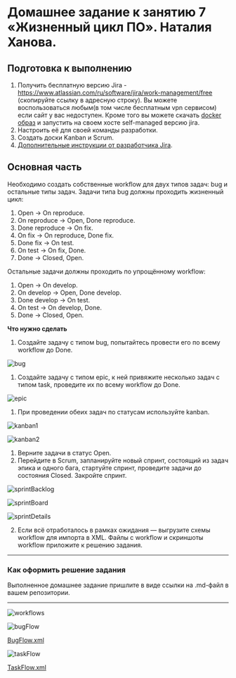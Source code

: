 # Домашнее задание к занятию 7 «Жизненный цикл ПО». Наталия Ханова.

## Подготовка к выполнению

1. Получить бесплатную версию Jira - https://www.atlassian.com/ru/software/jira/work-management/free (скопируйте ссылку в адресную строку). Вы можете воспользоваться любым(в том числе бесплатным vpn сервисом) если сайт у вас недоступен. Кроме того вы можете скачать [docker образ](https://hub.docker.com/r/atlassian/jira-software/#) и запустить на своем хосте self-managed версию jira.
2. Настроить её для своей команды разработки.
3. Создать доски Kanban и Scrum.
4. [Дополнительные инструкции от разработчика Jira](https://support.atlassian.com/jira-cloud-administration/docs/import-and-export-issue-workflows/).

## Основная часть

Необходимо создать собственные workflow для двух типов задач: bug и остальные типы задач. Задачи типа bug должны проходить жизненный цикл:

1. Open -> On reproduce.
2. On reproduce -> Open, Done reproduce.
3. Done reproduce -> On fix.
4. On fix -> On reproduce, Done fix.
5. Done fix -> On test.
6. On test -> On fix, Done.
7. Done -> Closed, Open.

Остальные задачи должны проходить по упрощённому workflow:

1. Open -> On develop.
2. On develop -> Open, Done develop.
3. Done develop -> On test.
4. On test -> On develop, Done.
5. Done -> Closed, Open.

**Что нужно сделать**

1. Создайте задачу с типом bug, попытайтесь провести его по всему workflow до Done. 

![bug](https://github.com/NataliyaKh/mnt-homeworks/blob/main/09-ci-01-intro/jiraBugHistory1.png)

1. Создайте задачу с типом epic, к ней привяжите несколько задач с типом task, проведите их по всему workflow до Done. 

![epic](https://github.com/NataliyaKh/mnt-homeworks/blob/main/09-ci-01-intro/jiraEpicHistory1.png)

1. При проведении обеих задач по статусам используйте kanban. 

![kanban1](https://github.com/NataliyaKh/mnt-homeworks/blob/main/09-ci-01-intro/jiraTasksOpen1.png)

![kanban2](https://github.com/NataliyaKh/mnt-homeworks/blob/main/09-ci-01-intro/jiraTasksDone.png)

1. Верните задачи в статус Open.
1. Перейдите в Scrum, запланируйте новый спринт, состоящий из задач эпика и одного бага, стартуйте спринт, проведите задачи до состояния Closed. Закройте спринт.

![sprintBacklog](https://github.com/NataliyaKh/mnt-homeworks/blob/main/09-ci-01-intro/jiraSprintStart.png)

![sprintBoard](https://github.com/NataliyaKh/mnt-homeworks/blob/main/09-ci-01-intro/jiraSprintFinalising.png)

![sprintDetails](https://github.com/NataliyaKh/mnt-homeworks/blob/main/09-ci-01-intro/jiraSprintStats.png)

2. Если всё отработалось в рамках ожидания — выгрузите схемы workflow для импорта в XML. Файлы с workflow и скриншоты workflow приложите к решению задания.

---

### Как оформить решение задания

Выполненное домашнее задание пришлите в виде ссылки на .md-файл в вашем репозитории.

---

![workflows](https://github.com/NataliyaKh/mnt-homeworks/blob/main/09-ci-01-intro/jiraWorkflows.png)

![bugFlow](https://github.com/NataliyaKh/mnt-homeworks/blob/main/09-ci-01-intro/jiraBugWorkflow.png)

[BugFlow.xml](https://github.com/NataliyaKh/mnt-homeworks/blob/main/09-ci-01-intro/Bug%20flow.xml)

![taskFlow](https://github.com/NataliyaKh/mnt-homeworks/blob/main/09-ci-01-intro/jiraTaskWorkflow.png)

[TaskFlow.xml](https://github.com/NataliyaKh/mnt-homeworks/blob/main/09-ci-01-intro/Task%20flow.xml)
